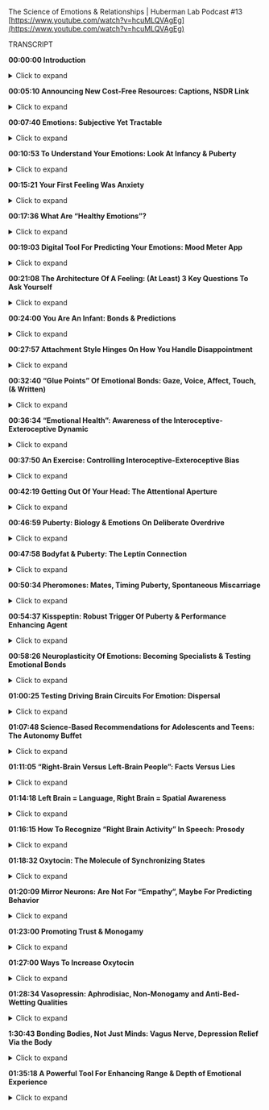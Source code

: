 ﻿The Science of Emotions & Relationships | Huberman Lab Podcast #13
[https://www.youtube.com/watch?v=hcuMLQVAgEg](https://www.youtube.com/watch?v=hcuMLQVAgEg)

TRANSCRIPT

**00:00:00 Introduction**
<details>
<summary>Click to expand</summary>

My name is Andrew Huberman, and I'm a professor of neurobiology and ophthalmology at Stanford School of Medicine. This podcast is separate from my teaching and research roles at Stanford. It is however part of my desire and effort to bring zero-cost to consumer information about science and science-related tools to the general public. In keeping with that theme, I'd like to thank the sponsors of today's podcast.

Our first sponsor is InsideTracker. InsideTracker is a personalized nutrition platform that analyzes data from your blood and DNA to help you better understand your body and inform your health goals. I'm a big believer in getting blood test taken, because it's simply the only way to get in-depth data about your metabolic factors, hormones, all the things that inform your immediate and long-term health. Nowadays, there are also excellent DNA tests that can further inform you about your immediate and long-term health. Now the problem with most blood tests out there is that you get information back, you get a lot of numbers, and they'll tell you whether or not your numbers are in normal range or high or low, but they don't inform you what steps to take as a consequence. In addition, they can often be very confusing, what all the factors are and what they really mean. InsideTracker has a dashboard and a platform that makes interpreting all that information really easy. It also points you in the direction of certain lifestyle factors, exercise, nutrition et cetera, that you might want to change in order to bring the numbers into the ranges that you want. So InsideTracker is something that I've been doing for some time now, and it's really helped me inform the choices. For instance, I've swapped out some of the foods that I was eating regularly. I found out I was actually too high in certain vitamins and minerals, I was too low in others. It's really helped me adjust my diet and my exercise regimes. And it really gives me the confidence that I'm on the path to long-term health. So if you want to try InsideTracker, you can go to insidetracker.com/huberman to get 25% off any of InsideTracker's plans. Use the code Huberman at checkout, that's insidetracker.com/huberman to get 25% off any of InsidTracker's plans and use the code Huberman at checkout.

Our next sponsor is ExpressVPN. ExpressVPN is a virtual private network that keeps your data safe and secure and private. It does that by routing your internet activity through their servers and encrypting it so that no one can see or sell your data. I started using ExpressVPN because my bank account got hacked. I still don't know exactly how it happened, but it was an absolute mess. I lost money, I lost a lot of time. I wouldn't want to have it happen to anybody. When that happened, I talked to my friends in the tech community and they told me that even though you think your internet connection is secure oftentimes it's not. So I tend to use internet connections on planes, in hotels, in cafes, but also at home. And I was told that even at home, your data may not be as secure as you think. And so with ExpressVPN, your data is absolutely secure, so are your online activities. The great thing is you don't even notice that it's operating, it's running in the background. You just turn it on and it goes without you realizing that your data is being protected, it doesn't interfere with any of your online activities. So I use ExpressVPN when I travel, anytime I'm outside the house, when I'm at work and when I'm at home. If you want to try ExpressVPN, you can go to expressvpn.com/huberman. And if you do that, you'll get an extra three months free on one of their one-year packages. That's expressvpn.com/huberman to get three months free on a one-year package.

The final sponsor of today's podcast is Magic Spoon. Magic Spoon is a zero-sugar, grain-free, keto-friendly cereal. As I've mentioned before on the podcast, I'm neither ketogenic, nor am I all-meat, nor am I vegan. The way I eat is that early in the day I fast, and then sometime around noon I eat my first meal, and that meal is always low carbohydrate, and then throughout the day, I maintain a low carbohydrate diet. The fasting and low carbohydrate diet during the daytime optimizes alertness and wakefulness, I want to be awake and be able to work. And then at night is when I eat my carbohydrates, cause it facilitates the transition to sleep. So for me, Magic Spoon is a terrific snack in the afternoon. I'll sometimes even have it with lunch. And the reason I like it is because it tastes really delicious, and it's compatible with the keto-friendly or keto-like meals that I eat throughout the day. They come in a variety of flavors, cocoa, fruity, peanut butter, frosted. I particularly like the frosted because it tastes like donuts, in my opinion, and I love donuts. As a consequence, I love Magic Spoon cereal. I can consume it. It tastes like a pastry and it has zero grams of sugar, and it's compatible with this nutritional regimen I mentioned earlier. If you want to try Magic Spoon, you can go to magicspoon.com/huberman to grab a variety pack. Use the code Huberman at checkout and get $5 off your order. That's magicspoon.com/huberman, and use the code Huberman to get $5 off.
</details>

**00:05:10 Announcing New Cost-Free Resources: Captions, NSDR Link**
<details>
<summary>Click to expand</summary>
This month, we're talking all about the science of emotions and tools related to the science of emotions. We've talked about the science of stress and resiliency, tools to access more calm, tools raise your stress threshold, to become more resilient. We've talked about motivation and the role of the dopamine system. I'd like to make a couple of announcements about some new resources. The first one is that we have now captioned all the Huberman Lab episodes in English and in Spanish. We were able to do that, thanks to your support of our sponsors and on Patreon. So now, all of the podcasts have a captioning feature on YouTube, and those were done by experts. So while there might be the occasional error, for the most part, they're very precise. We've done that so that people that prefer to consume the content in Spanish or that like to read the content from the English subtitles can do so. And we're going to continue to expand the number of languages that are captioned for the Huberman Lab Podcast. So we want to thank you for that resource. It's now available for all episodes. In addition, in previous episodes I've talked about NSDR or non-sleep depressed. NSDRs come in in a variety of different forms, there's self-hypnosis. I've pointed you to some resources for that previously. There's yoga nidra. NSDR is really about achieving calm quickly, and doing that in a self-directed way, for many reasons, in order to access sleep more readily, in order to de-stress very deeply, in order to replace sleep that you've lost. It also seems to aid neuroplasticity. It can enhance the rearrangements of connections in the brain that occur during learning, there's scientific support for that. There's a link in today's episode caption to a new site. This is a YouTube video that was brought free of cost by the folks over at Madefor, a company that's been a sponsor of the podcast previously. So this is an NSDR script that doesn't contain any of the intentions or some of the more typical language of yoga nidra, instead it's focused purely on the breathing protocols, as well as includes a sort of body scan where you direct your attention to different locations around your body. It has all the core elements of non-sleep deep rest, but is distinct from yoga nidra. I just offer this to you as a resource. If you'd like to use it, it's about 30 minutes long, and should be very effective in bringing you into deep states of relaxation for all the reasons I mentioned before.
</details>

**00:07:40 Emotions: Subjective Yet Tractable**
<details>
<summary>Click to expand</summary>
So let's talk about emotions. Emotions are a fascinating and vital aspect of our life experience. It's fair to say that emotions make up most of what we think of as our experience of life, even the things we do, our behaviors and the places we go, and the people we end up encountering in our life, all of that really funnels into our emotional perception of what those things mean, whether or not they made us happy or sad or depressed or lonely, or were all inspiring. Now one thing that is absolutely true is that everyone's perception of emotion is slightly different. Meaning, your idea of happy is very likely different than my idea of what a state of happiness is. And we know this also for color vision, for instance, even though the cells in your eye and my eye that perceive the color red are identical right down to the genes that they express, we can be certain based on experimental evidence, and what are called psychophysical studies, that your idea of the most intense red is going to be very different than my idea of the most intense red if we were given a selection of 10 different reds and asked which one is most intense, which one looks most red, and that seems crazy, you would think that something as simple as color would be universal, and yet it's not. And so we need to agree at the outset that emotions are complicated and yet they are tractable. They can be understood. And today we're going to talk about a lot of tools to understand what emotions are for you to understand what your emotional states mean and what they don't mean. And in doing that, that will allow you to place value on whether or not you should hold an emotional state as true or not true, whether or not it has meaning or it doesn't, as well as whether or not the emotions of others are important to you in a given context. We're going to talk a lot about development. In fact, we're going to center a lot of our discussion today around infancy and puberty. We're also going to talk about tools for enhancing one's emotional range and for navigating difficult emotional situations. I'm not a clinical psychologist, I'm not a therapist, but I do have some background in psychology. And today I'm going to be drawing from the psychology greats, not me, but from the greats of psychology who studied emotion, who studied emotional development, and linking that to the neuroscience of emotion. Because nowadays we understand a lot about the chemicals and the hormones and the neural circuits in the brain and body that underlie emotion. So while there's no one single universally true theory of emotion, at the intersection of many of the existing theories, there are really some ground truth. So today we're going to visit those ground truths. We're going to talk about the tools that emerge from them. And we're going to talk about some absolutely wild and wacky experiments that people are doing out there right now, that I don't necessarily recommend you do, of inhaling different types of hormones and trying to get attached more quickly. You're actually going to do some experiential stuff today if you like. There's some things that you can do in real time while listening to the podcast, in order to tap into some of the mechanisms that I'll be referring to. So today's going to be very interactive in a way that previous podcast episodes have not.
</details>

**00:10:53 To Understand Your Emotions: Look At Infancy & Puberty**
<details>
<summary>Click to expand</summary>
If we want to understand emotions, we have to look at where emotions first develop. In fact, this is a critical central theme if you want to understand brain science and psychology. There's a rule in neuroanatomy. Because if you look at 50 different brains of humans or you compare the brains of dogs and humans, there are a lot of differences. Certain things are the same but certain things are different. And the rule that every good neuroanatomist knows is that if you want to understand what a part of the brain does, you have to address two questions. First, you have to know what connections does that brain area make? What is it connected to? Where does it get inputs from and where does it send inputs? So for instance, if there's an area of the brain that gets direct input from the neurons in the nose, you can be pretty certain that it has some role in analyzing smell in measuring something about odors or analyzing something about odors. Now if it also gets input from the eye, you can also conclude that it gets input from the visual system that it cares about light and photons. This is sort of obvious. And yet you need to know that connectivity, and you need to know what's called the developmental origin of that structure. You need to know where it was early in development, because things move around a lot as the brain develops. The brain, of course is this more or less squishy thing floating around in some liquid that stuffed inside your skull. And as a consequence, things move around a lot. They are not always in the same place in two different species or two individuals of the same species. So you have to know where they started out, because where they started out informs what they do as well. And when we're talking about emotions, we cannot point to one area of the brain. We can't say that's the area of the brain that's responsible for emotions. There is this so-called limbic system that has been linked to emotions in various ways. We're going to talk about that today. But the limbic system is just one component of the inputs to create emotions. It's not the place for emotions. You can't go in and lesion one location in the brain and eliminate emotions entirely, just doesn't work that way. So, first of all, we have to ask, what are the circuits for emotion? What are the brain areas for emotion? And nowadays there's a lot of debate about this. For years, it was thought that there might be circuits, meaning connections in the brain that generate the feeling of being happy or circuits that generate the feeling of being sad, et cetera. That's been challenged. In fact, Lisa Feldman Barrett has been the person who's really challenged this head-on, and has very good evidence for the fact that such circuits probably don't exist. And yet I think there's good evidence for circuits in the brain, such as limbic circuits and other circuits that shift our overall states or our overall level of alertness or calmness, or whether they're not, they bias us toward viewing the outside world or paying more attention to what's going on inside our bodies. If none of this makes sense right now, I promise it will make sense soon. But the important thing to understand is that emotions do arise in the brain and body. They arise because there are specific connections between specific areas in the brain and body. And if we want to understand how emotions work, we have to look how emotions are built. And they are built during infancy, adolescence, and puberty, and then it continues into adulthood. But the groundwork is laid down early in development when we are small children. So let's think about what happens to a baby that comes into the world. A baby comes into the world. You were born into this world without really any understanding of the things around you. Now, there are two ways that you can interact with the world and you're always doing them more or less to some degree at the same time. Those are interoception, paying attention what's going on inside you, what you feel internally, and exteroception, paying attention to what's going on outside you. Hold that in mind, please. Because the fact that you're both interocepting and exterocepting is true for your entire life, and it sets the foundation for understanding emotions. It's absolutely critical. As an infant, you didn't have any knowledge of what you needed. You didn't understand hunger, you didn't understand toys when you first came into the world, you didn't understand cold or heat or any of that.
</details>

**00:15:21 Your First Feeling Was Anxiety**
<details>
<summary>Click to expand</summary>
When you needed something, you experienced that as anxiety. You would feel an increase in alertness if you had to use the bathroom. you would feel an increase in alertness if you were hungry, and you would vocalize, you would cry out, you would act agitated. You might cue, you might do a number of different things, but all you knew was what you were feeling internally. And then your caregiver, whoever that might've been would respond to that. So you would feel some agitation, a caregiver would come and make a decision, Oh, you need food, and give you milk, or change your diaper or wrap you in a blanket if you were cold, but they didn't know if you were cold, they could just assume that you were cold. So this is actually really important to understand that a baby, when you were a baby, and when I was a baby, we didn't have any sense of the outside world except that it responded to our acts of anxiety essentially. Now this isn't Freudian theory, There are components of it that are embedded in Freudian theory, but all developmental psychologists agree that babies lack the ability to make cognitive sense of the outside world, but in this feeling of anxiety and registering one's own internal state, and then crying out to the outside world, either through crying or subtle vocalizations, or even just cuing, making some noise, we start to develop a relationship with the outside world in which our internal states, our shifts and anxiety start to drive requests, and people come and respond to those requests, hopefully. And the reason I say hopefully is that we've all heard presumably about these cases of neglect. There are a lot of cases where if you neglect a baby, you neglect an adolescent or a teenager, development doesn't go well, and we'll touch on some of those. But those are really extreme cases. They're sort of like the parallel to experiments that are often done in the laboratory with animals, where you've probably heard of these enriched environments where they'll give mice a bunch of toys, and they'll give them some different foods every once in a while, and they'll house them together with other mice. And then what you find is that the animals, they will say, "Oh, their brain is thicker and their neurons have more branches to them and all that." But that's really comparing deprivation with normalcy.
</details>

**00:17:36 What Are “Healthy Emotions”?**
<details>
<summary>Click to expand</summary>
What we want to center on today instead is what happens when things go well, and why things might not go well in certain circumstances is interesting. But to me, not as interesting as what healthy emotional development looks like. And if you haven't achieved healthy emotional development, what can be done as an intervention at later times in order to rescue that? So the baby, you as a baby, you're flopping around there in your crib, you're getting care where you need it and when you need it, presumably, and this gets to the basis of what emotions are about, which are emotions are really about forming bonds and being able to predict things in the world. That's really what emotions are about. Whether or not the baby feels angry or happy or sad, we don't know, we can guess, but we don't know. In fact, most of the time we don't even know how we feel, let alone how other people feel, and that's true for adults. So if I asked you how you feel right now, I don't know that you could tell me in any kind of rich language that I would say, "Oh I really understand." If you said you were very, very depressed or very, very happy, I'd have some sense because of how extreme that is, but I don't know that I would really know, and I don't think you know how I feel right now either. I could be furious right now or I could be very happy, you don't have any idea. And of course, we have these things called expressions, our pupils dilate. There are various cues of how people feel. We're going to talk about those cues, but you really don't know.
</details>

**00:19:03 Digital Tool For Predicting Your Emotions: Mood Meter App**
<details>
<summary>Click to expand</summary>
And at this point I actually just want to pause and mention a really interesting tool that is trying to address this question of what are emotions and what do they consist of, that you can use if you like. This is an app, I didn't develop it, I don't have any relationship to them, but the app was developed by people at Yale, by groups at Yale who do research, and it's called Mood Meter. And it's actually quite interesting. I think it's either free or it's 0.99. Again, no business relationship to them. But what they're trying to do is put more nuance, more subtlety on our words, and our language for emotions, and be able to allow you to predict how you're going to feel in the future. And it's actually quite interesting. I'm on the app right now, and I know you can't see this, but it's called Mood Meter. And you can find on Apple or Android. And you go into and it asks you, it says to me, "Hi, Andrew, how are you right now? And I click the little tab that says I feel. And I can either pick high energy and unpleasant, high energy and pleasant, low energy unpleasant or low energy pleasant. And I would say right now I feel high energy pleasant. So I just revealed to you how I feel. So I click on that, and then it gives you a gallery of colors, and you just move your finger to the location where you think it matches most. And as you do that, little words pop up. I know some people are listening to this on audio only. So it say motivated, cheerful, inspired. I would say, I'm feeling right now, cheerful. So you click that and then you just go to the next window, and it just says, what are you doing? And this feels like play to me, but I'm going to call it work. And then that's it. And then what it does is it basically starts to collect data on you. You're giving it information. And it starts to link that to other features that you allowed access to if you like, and it starts helping you be able to predict how you're going to feel different times a day. It's actually quite accurate in certain ways, quite interesting. And it points to a couple of really interesting features, which is that we don't really have enough language to describe all the emotional states, and yet there's some core truths to what makes up an emotion.
</details>

**00:21:08 The Architecture Of  A Feeling: (At Least) 3 Key Questions To Ask Yourself**
<details>
<summary>Click to expand</summary>
And I want to review that twice during today's podcast, because this can really help people, kids and adults understand better what they're feeling and why, and when best to engage in certain activities, and thankfully, when best to avoid certain activities too. So the way this works is the following. You need to ask yourself at any point, you could do this right now if you like, what's your level of autonomic arousal? Autonomic arousal is just the continuum, the range of alert to calm. So if you're in a panic right now, you are like 10 out of 10 on the arousal scale. If you're asleep, you're probably not comprehending what I'm saying, although maybe a little bit. But let's say you're very drowsy, you might be at a one or a two. So you always have to ask, where are you on the arousal scale? And then there's this other axis, this other question, which is what we call valence. Now valence is a value. Do you feel good or bad? I would say I feel pretty good right now. On a scale of one to 10, I'm like, I dunno, I feel like a seven. Got good night's sleep last night, had a good walk with Costello this morning, I'm fed, I'm hydrated. I feel good, So I'm like a seven. So I'm alert and I feel pretty good. And then there's a third thing, which is how much we are interocepting and how much we are exterocepting. So how much our attention is focused internally on what we're feeling and how much it's focused externally. And this is always going to be in a dynamic balance. So for instance, if you're really, really stressed, oftentimes that puts you in a position to be really in touch with what's going on in your body. If you start having a lot of somatic, a lot of bodily sensations, like your heart is beating so fast that you can't ignore it, then you're really strongly interoceptive. But also sometimes you're really stressed because someone's stressing you out or somebody sends you a text message or makes a comment about a YouTube thing you posted or something, and you're really triggered by it. That never happens to me. But if it does happen to you, then you're exterocepting. So these three things, how alert or sleepy you are, that's one, how good or bad you feel, that's two, and then whether or not most of your attention is directed outward, or whether or not it's directed inward. And much of what we call emotions are made up by those three things. And so let's return now to development, but tuck that away and just kind of think about it, alert versus asleep, good versus bad, and focused internally or focused externally. Because when I looked at all the theories of emotion that were out there, there were a lot of different components to them, but they all seem to center back to these same three features in some way or to some degree or another. And it can be very powerful to understand and look at your emotions through that lens.
</details>

**00:24:00 You Are An Infant: Bonds & Predictions**
<details>
<summary>Click to expand</summary>
So let's return to the infant. There's the baby in the crib. It's mostly interocepting. As caregivers bring it what it needs, you hope, milk, diaper changes, et cetera, a warm blanket if it's cold, pull off the blanket when the baby's fussing and it's too warm, cause babies get too warm also, it starts to exterocept. Excuse me, I misspoke, I want to be very clear, it starts to exterocept. The baby starts to look into the outside world and start making predictions. It starts wondering how much it needs to cry or predicting, "Well, if I cry like a little bit, then mom comes over and I get my milk. Or if I cry a lot, mom doesn't come over and give me milk, so I need to really scream at the top of my head." So babies are starting to evaluate and do all this, but they're not doing it consciously. They're doing this strategically in order to relieve anxiety. And I won't propose that that's what we do into adulthood. But a lot of what we do in adulthood is when we feel something, we start exterocepting. Some people are much better at just sitting as a container and just interocepting and paying attention to what they're feeling internally. But most people do a little bit of a balance of both. We don't feel good, so we look for an item or food that might make us feel better. We're feeling anxious heading into the dentist or something like that, so we text somebody. We do this almost reflexively, it's not always conscious. So infants do this, and we continue to do this. We start to now balance our interoceptive and exteroceptive focus, looking inward and looking outward. And as we do that, we're starting to figure out what gets our needs met. Remember, emotions are really there to form bonds and to make predictions. And so our needs are going to be met to some degree or not. Sometimes sadly there is neglect. Sometimes people don't show up for us the way that we would like. And in general, our responses to that have to do with whether or not we predict whether or not they would or not. When we expect something and it doesn't happen, It's a big let down. That was the discussion about dopamine last episode. So the many theories of emotion, the triune brain theory, that you have a primitive and involved brain, something that's a little bit on shaky ground these days. The idea that Darwin proposed, that there are these universal expressions of emotions. The work of Helen Fisher on love, that you have circuits in the brain for lost circuits in the brain, for love and circuits in the brain for long-term bonds, as well as the work of Lisa Feldman Barrett, saying that emotions are contextual, that they have a social component. And I'll be talking more about this, but the work of Allan Schore, a clinical psychologist and researcher at UCLA, about right brain, left brain, and its role in emotional development. All of them have strong elements of this idea of paying attention to what's going on inward and outward. As a young creature, an infant and young toddler, you were mainly focused inward, and you started to understand what was going on outward as a way of predicting what would bring you relief, what would remove your anxiety. And that's where the fundamental rules of your experience, your emotional experience were laid down. And I realized that's a lot of information and it's somewhat of an academic talk, but there were two tools in there that I just want to highlight, one is the Mood Meter app. If you're interested in, it can give you some insight into the different kinds of nuance within emotions and allow you to actually predict emotional states, if you want to try that and you might find that interesting. The other one is this idea that there are three axes two emotion, three continuum that interact, the level of alertness and calmness, how good or bad you feel, and whether or not you're mainly focused inward or outward, because those are going to form a useful tool kit for the information going forward.
</details>

**00:27:57 Attachment Style Hinges On How You Handle Disappointment**
<details>
<summary>Click to expand</summary>
So now let's talk about what kind of baby you were, because that actually informs your emotionality now. These are classic. They're actually famous experiments done by Bowlby and Ainsworth. Anyone that study psychology or has taken a psychology class might have learned about this. This is this classic experiment of what was called the strange situation task in which, and I'm describing it very coarsely here, I realize. But a mother and child come into the laboratory. Yes, this is now also been done with fathers. The baby and the mother or father play together for a bit, and then the mother leaves. The mother leaves for some period of time and then comes back. And the research is devoted to understanding the response of the child when the caretaker, the mother or the father returns, most all children, not every child, but most children will cry when their primary caretaker leaves. They don't like that. And there are good reasons for that. They formed a bond and an attachment. And we will talk about some of the deeper chemical reasons for those bonds. However, the experiment is focused on the return of the caregiver. Because Bowlby and Ainsworth, and many of their scientific offspring and colleagues identified at least four patterns that babies display when their caretaker returns, and they group these into group a, b, c, d, so much so that the kids were referred to as a babies, b babies, c babies or d babies. You may know which one you were. But the categories are really interesting. The first babies are the a babies. So these were kids that would get upset when their caretaker would leave. But when their caretaker would return, the infant would respond with happiness, with what looked like delight. They would go to the caretaker. They seemed happy. If they had been fussy before or sad, they felt relieved. These are referred to as secure attached kids. So they have a healthy response to separation, and they have a healthy response to re-engaging with the caretaker. The b babies as they're called were less likely to seek comfort from their caregiver when the caregiver would return. So they would sometimes continue to play with their toys or if they had an adult in the room while the parent was gone, they would stay with them. It was sometimes complicated and nuanced, but these were referred to as avoidant babies. Don't run away with any conclusions about the language here just yet. It's not clear that avoidant babies become avoidant adults, but bear with me. The c babies would respond to the return of the caregiver with acts of annoyance. They seemed kind of angry. So it wasn't that they ignored them, they seem kind of angry. And those were referred to as ambivalent babies, not to be confused with a babies. These are the c babies, were the ambivalent babies. So the infant's reaction to the returning caregiver were inconsistent. It seemed like they wanted to bond with them again but that they seem kind of annoyed. I think we've all felt this way before with people that we care very much about, especially people we care very much about. And then the third category, the d babies, were the disorganized babies, that's what they call them. They weren't disorganized and that they were messy, the child avoided interactions with everyone and acted fearful when the caregiver returned, and their behavior didn't really change whether or not the caregiver was there or not. And that fourth category was actually added rather late in the course of this research. I should mention these experiments have been repeated with a huge variety of different contexts. There was work done by Mary Main at UC Berkeley and many others, looking at all sorts of variations on this theme. But over time, it made it clear that certain babies are able to feel secure upon re-engaging with their caregiver and others don't, or they're confused about it. So we probably don't know whether or not you were an a, b or c, d baby, unless you were in these experiments and somehow you had that knowledge. But this work, this classic work opened up a huge set of important questions that relate to what is the reestablishment of the bond really about.
</details>

**00:32:40 “Glue Points” Of Emotional Bonds: Gaze, Voice, Affect, Touch, (& Written)**
<details>
<summary>Click to expand</summary>
I mean, what's actually being figured out here is not whether or not there are four categories of babies, that's interesting, but it presumably is more interesting to focus on what is it that defines a really good bond, a secure attachment, or an insecure attachment or an avoidant attachment. And the four things are gaze. literally eye contact, and doesn't have to be direct beaming eye contact with no blinks like people have accused me of before. It can just be gaze, people look at each other, you see couples, they look at each other, they don't always stare each other long periods of time, sometimes they do. Vocalizations, so what we say and how we say it. Affect or emotion, so the way that we express it, crying, smiling et cetera, and touch, those four things. And you probably could add a fifth dimension once language and written language develops, which is written word, exchange of letters, exchange of texts, exchange of things of that sort, emails, are another way in which people can bond. But gaze, vocalization, affect and touch are really the core of this thing that we call social bonds and emotionality. Now that's important. We know for instance that there are brain areas like the fusiform face area which is deep in the brain that is responsible for the processing of faces. Children's recognition of their parents' faces and voices is extremely accurate and strong. Likewise, parents recognition of their child's vocalizations not just voices, but cries are remarkable. If you've ever had the experience of being at a party with somebody who has small children and you're talking to them, and all of a sudden they hear something but you don't, it's as if they've got wolf hearing, and all of a sudden, they go running into the other room. And indeed the kid is like, I don't know, some kid is beating up their kid or their kid's beating up some other kid, or the kid injure themselves or feels emotionally injured. This perception of voices. There's very good evidence to support the fact that we are tuned to the frequencies of voices and vocalizations of people that we care about. It's not just true in rodents and in birds and other mammals, it's definitely true in humans as well. And babies are very tuned in to the sound of their mother's voice, even, yes, while they're in the womb. There's this whole world of what's called mother-ease, which is the particular style of speech that mothers and other caretakers now we know use with children. So those are the core elements. How you look at somebody and how they look at you, what you say, what they say, what they seem to be feeling, and how that makes you feel, smiles, frowns. If you know someone really well, you can read inflections, like even little subtle things like, mm, they don't really believe me, or, oh they're really excited by this, or, oh, now I know what they're thinking. That kind of processing, some people are better at it than others, but everyone's better at doing that with people that we recognize and know. In fact, couples come to know each other exceedingly well, so much so that it can both benefit and injure their relationship to constantly be making these perceptions. But there's a range. Some people are more tuned into this than others. And that probably has roots in the sorts of attachments that you form early on. So Bowlby and colleagues develop these a, b, c, d thing. And it has a lot to do with face processing and gaze and vocalizations and touch, all of those happen on return with the mother, but they weren't parsing those, they weren't looking at them individually. So this raises a really interesting question, which is, what is it when we feel something? Is it because of something that happened spontaneously in us, it's a memory, or it's something that we realize, we saw on the internet or we got news about somebody? Nowadays people get so much information about the people they know, both the people they like and dislike by way of viewing online activities. So they're exterocepting, and then it's impacting your internal state.
</details>

**00:36:34 “Emotional Health”: Awareness of the Interoceptive-Exteroceptive Dynamic**
<details>
<summary>Click to expand</summary>
And it's clear from most all of the theories of emotional health, that an ability to recognize when your own internal state is being driven primarily by external events, as important for being able to emotionally regulate. People who are constantly being yanked around by the external happenings in the world, you would say are emotionally labile, they are not in control of their emotions, even if they're calm all the time, if that calmness only arrives because they're in a placid environment and then you put a cracker in that environment and they freak out, well, then they're not really calm. Their calm in so far as there isn't something disturbing in the environment. So how much the outside environment disrupts your internal environment has everything to do with this balance of interoception and an exteroception. And it very likely has roots in whether or not you were secure attached or insecure attached, disorganized or ambivalent as a baby. And of course, you can't travel back in time and know, but there are some hints as to what kind of emotionality each of us has by examining two periods of development, one is adolescence and puberty and the other is adulthood.
</details>

**00:37:50 An Exercise: Controlling Interoceptive-Exteroceptive Bias**
<details>
<summary>Click to expand</summary>
So while we can't travel back in time, there is an exercise that you can do to address at least in this moment, whether or not you have a bias for exteroception or a bias for interoception, whether or not you are better at least in this moment, at paying attention to what's going on internally or externally. And of course, this will vary with circumstance. I think we all know people that, maybe it's you, you go to a party and you get there, and everyone seems to be talking and having a really good time, and you're wondering whether or not you have any food in your teeth or whether or not there's something on your face or whether or not your hair is right or whether or not you said something the wrong way, whether or not you're turning red. People also experience this a lot with public speaking. It's not just about learning to clamp your level of stress, it's also about how much you're exterocepting, how much you're out of your head, they call it. But how much you're focused on the events around you versus the events inside you. Actually, it's interesting when you talk to people who are very effective athletes or they have very high stress high consequence jobs, they talk about this notion of getting out of your head. You only have so much attentional resource, and it can be split between two things, you'll see that in a moment. They can be anchored to one thing. It can be fully focused on what's going on internally or it can be fully focused on what's going on externally. And if you want to be effective in the world, effective being in quotes, it is useful when in very dynamic environments, especially social environments, to have a lot of your attention focused outward as opposed to trying to pay attention to whether or not you're saying things correctly or the tambour of your own voice, that is more or less destructive for the ability to engage socially. So here's the exercise. You can do this. Please don't do this if you're driving. But let's just try and illustrate or allow you to experience this interoceptive, exteroceptive balance, and the extent to which you can move interoception and exteroception deliberately. If you close your eyes right now and concentrate on the contact of any portion of your body with say the chair or your car seat, although please, again, don't do this while you're driving, anywhere that you are, even if you're just standing up or you're in the kitchen, you're laying on the couch, and trying to bring as much of your attention to that point of contact as possible. And then from there, you're going to move your attention even more deeply into say the sensation of what's going on in your gut. Are you full? Are you empty? Are you hungry? Are you not? Is your heart beating, at what rate? What's the cadence of your breathing? Basically bringing your focus and attention to everything at the surface of your skin and inward. So I'm going to do a rare thing on the Huberman Lab Podcast. I'm going to introduce about five to eight seconds of silence in order to allow you to do that a little bit. Now this is an exercise that you can continue afterward if you want to extend how long you do this. But now try and do something that, for most people actually is a little bit harder, which is to purely exterocept, put your eyes or your ears, or both on anything in your immediate space, one thing. And I would restrict that thing to something small enough that at least in your field of view it would occupy 20% of your field of view. So it doesn't have to be a pinpoint unless the pin is right in front of you and you're holding it real close. I would say, look across the room, pick a panel on the wall or a leg of a table or something, and try and bring as much of your attention to that as possible. And again, I'll take about five seconds of silence to allow you to exterocept. So what you probably found is that you were able to do that, but that some degree of interoception is maintained. It's hard to place 100% of your attention on something externally, unless it's really exciting, really novel. If you've ever watched a really great movie, presumably you're exterocepting more than you're interoceptive until something exciting happens and then you feel something. You're actually tethering your emotional experience to something external.
</details>

**00:42:19 Getting Out Of Your Head: The Attentional Aperture**
<details>
<summary>Click to expand</summary>
And now you can also do this dynamically. You can decide to focus internally and externally. You can decide to split it 50%, 50% or 70/30. You can develop a heightened ability to do this. And the power of doing that is actually that when you are in environments where you feel like you're focused too much internally and you'd like to be focused more externally, you can actually do that deliberately. But as you notice, it takes work, it involves taking your attentional spotlight, and what we call the aperture of your attention, and narrowing that aperture to either the self or something externally or splitting the two. And yet there are practices that have been developed that center on moving interoception and exteroception from one being more heavily weighted than the other, more focused outward or more focused inward. And it's dynamic. And the circuits in the brain that underlie intero and exteroception aren't exactly known, but they are anchored in the areas of the brain that are involved in attention, like the frontal eye fields and areas that when you third-person yourself, when you can see yourself doing something, like if you put your hand out in your environment and you focus on your hand, you know that that's your hand as opposed to some random object. There are areas of the brain that are involved in that, in recognizing location of self relative to the rest of your body. These exercises are really what are at the core of these development of emotional bonds. Because as we mentioned before, these four things, the gaze, vocalization, touch and affect, those are happening very dynamically. So if somebody winks at you, you're paying attention to their wink, but then you also notice how you feel. Then they might say something, then you might say something, this is very dynamic. So if it seems overwhelming to try and interocept an exterocept and then shift the balance, you do that all the time. Your brain and nervous system are fantastic at doing this. Now, some people have a very hard time breaking out of a very strongly interoceptive mode. Some people have a harder time breaking out of their exteroceptive mode. It's very interesting note the extent to which we have biases in how interoceptive or exteroceptive we are. Remember those three axes that we talked about earlier, you have valence, good or bad, you have alertness, alert or calm, and you have interoceptive or exteroceptive bias. And it's going to differ across the day, it's going to differ across the lifetime. It's certainly going to differ according to whatever it is that you're engaged in. But early in development, you start off with this interoceptive bias. You are starting to develop expectations, predictions about how the outside world is going to work. And you are trying to figure out the reliability of outside events in people. And where things are reliable, when people are reliable, we are able to give up more of our interoception. There's literally trust that our interoceptive needs our internal needs will be met through bonds and actions of others. This starts to veer toward the discussion about neglect and trauma. We are going to devote entire episodes, probably an entire month to trauma and PTSD. But those have roots in what we're talking about now. And it's important to internalize and understand what we're talking about now in order to get the most out of those future conversations. So if all of this seems like a lot of information and very complicated, I just invite you to pay attention from time to time how much you happen to be interocepting or exterocepting, because emotions and the intensity of those emotions will grow or shrink depending on how much we're interocepting. If we are feeling extremely sad, and there is an outside event that made us sad, chances are there's going to be a balance, but that the extreme grief, the extreme sadness is going to lead us to mostly interoceptive. Whereas when we're feeling extremely happy, the same is true. Something great happens in the world, and we're just going to feel it. Most of our perception, most of our awareness is going to be on our internal state. So we are always tethered to the outside world to some degree or another. That was true when you were an infant, and it was true when you were an adolescent, and it's true as an adult. So now I want to just pause, just shelve the discussion about interoception, exteroception for a moment.
</details>

**00:46:59 Puberty: Biology & Emotions On Deliberate Overdrive**
<details>
<summary>Click to expand</summary>
And I want to talk about what is arguably the second most, if not, equally important aspect of your development as it relates to emotionality and as it relates to this, what I call trust, but this ability to predict whether or not things in the outside world are reliable or not reliable in terms of their ability to help you meet your interoceptive needs. And that period is puberty. So up until now, we've been talking mainly about psychology, not a lot of biology, not a lot of mechanism. And now we're going to transition into talking about mechanism, hormones, receptors, et cetera. Puberty is a absolute biological event. It has a beginning, and it has a specific definition, which is the transition into reproductive maturity. So there are a lot of hormonal changes. Yes, there are also a lot of brain changes. And most people don't realize it, but the brain changes occur first. The brain turns on the hormone systems that allow puberty to occur.
</details>

**00:47:58 Bodyfat & Puberty: The Leptin Connection**
<details>
<summary>Click to expand</summary>
Puberty is occurring earlier nowadays than it did in the past. The current numbers that I was able to find is that in females and girls, the transition is starting around age 10, whereas in boys, it's about age 12, that's going to differ by way of a number of different factors. Those are averages. So it depends on where you are in the world, depends on all sorts of things. One of the primary triggers for puberty is actually body fat. This is interesting. The peptide hormone, leptin, some people call it a peptide, some people call it a hormone, but it meets both definitions depending on how you look at it, is made by fat. So leptin had a lot of popularity in the '90s, because it was discovered as being produced by fat, and it was seen in animal studies that it could promote leanness. It actually communicates to the brain that there's enough body fat in order to allow the metabolic factors and processes to occur to liberate more fat. This is why people have trouble losing that last five pounds. It's because leptin levels are very low. This was actually the basis for the whole cheat day, refeed thing, that the idea was if you eat a lot for one day a week while dieting hard, that you can signal to the brain that there's enough leptin. I don't know if that's the reason or whether or not the cheat days just provided some psychological relief, probably both. But in any case, leptin is made by body fat. And when there's enough leptin, it signals the brain to trigger puberty. There was a paper published in the mid '90s in the Journal Science, excellent journal, showing that leptin could be injected into younger females that would not have yet gone into puberty. And you could accelerate the onset of puberty with leptin. So more body fat, the earlier puberty, that's true. Leptin is also involved in various growth effects in the body generally. And it's interesting, very obese children don't necessarily undergo puberty earlier. Sometimes they do, but they do tend to be larger boned. Their bones actually grow more quickly, and they tend to have higher bone density because leptin is also involved in bone density. The whole issue of onset of puberty also has some really interesting social effects. And I want to really highlight that most of these effects, also called pheromone effects. Remember a hormone is a substance secreted from one area of the body, travels, and impacts tissues and cells elsewhere in the body.
</details>

**00:50:34 Pheromones: Mates, Timing Puberty, Spontaneous Miscarriage**
<details>
<summary>Click to expand</summary>
A pheromone is a chemical that's released by one member of a species that goes and acts on and impacts other members of that species or even other species. So for instance, rodents are very good at detecting the urine and the scent markings of large carnivores that want to eat them. So that's a pheromone interaction. Whether or not they're pheromonal effects in humans is very debated. I did a post on this on Instagram a little while ago about some pheromone effects that were reported in humans. And I had a couple of people come at me saying, "Look, it's never really been shown in humans that there's a pheromonal vomer," what's called the vomeronasal organ. There's something called Jacobson's organ. It's rudimentary. Some people have it, some people don't, very controversial. So I want to point out that human pheromone effects are controversial. Although I think there's, in my opinion, there's ample evidence for them, synchronization of menstrual cycles. Many people report, then people say there's some studies that show that it's not true. Then there've been some data showing very impressive pheromonal effects of female partners being able to detect the odor of their significant others on t-shirts that were washed several times. So they can't consciously perceive it, but they say this one smells like them, this one smells like my partner. And indeed, the match was way above chance. So there does seem to be weak pheromonal effects at least in my opinion when I look at the data, but much more needs to be done. So one of the more interesting pheromone effects that impacts puberty, at least in animal models is the so-called Vandenbergh effect, which is, if you take a pre-pubertal female, so a female that has not undergone sexual maturation, and you introduce a novel male that is not the father or a brother, not a sibling, she will undergo puberty almost immediately. So this is really striking. For years, this was thought not to occur in primate species, but there was a paper published last year in Current Biology, Cell Press journal, excellent journal, showing that mandrills, a particular type of primate, they exhibit this Vandenbergh effect. There are also all sorts of other pheromone effects. There's the most infamous one is called the Bruce effect, where the introduction of a novel male to a pregnant female animal causes spontaneous miscarriage. And that effect seems to be protected against by the presence of the father. This interpretation of this, and I want to really highlight that these are animal studies, but the way this works is that if a pregnant female is in the company of the male that impregnated her, then her young are protected by his scent presence or his pheromone presence. But if he's gone and a novel male shows up, there's a tendency for her to spontaneously miscarry, and essentially for the fetus to be lost. Now, whether or not this occurs in humans is still very controversial, but nonetheless, these pheromone effects exist. And that one is called the Bruce effect, named after Hilda Bruce, who is the scientist that discovered it. The one that's relevant to the puberty discussion is the Vandenbergh effect, which I mentioned a few minutes ago, which is a novel male showing up, has to be a sexually competent male, so he has to have already passed through puberty, and his presence triggers activation of puberty in a female that otherwise would have remained pre-pubertal for longer. Again, whether or not this happens in humans is unclear. Well, what can we be sure about when we think about puberty? Puberty is triggered by a number of different factors. There are changes in GABA expression in the brain, an inhibitory transmitter.
</details>

**00:54:37 Kisspeptin: Robust Trigger Of Puberty & Performance Enhancing Agent**
<details>
<summary>Click to expand</summary>
One of the more interesting molecules that triggers puberty in all individuals is something called kisspeptin, K-I-S-S-P-E-P-T-I-N, kisspeptin. Kisspeptin is made by the brain. And it stimulates large amounts of all different hormone called GnRH, gonadotrophin-releasing hormone to be released. Gonadotropin-releasing hormone then causes the release of another hormone called luteinizing hormone or LH, which travels in the bloodstream and stimulates the ovaries of females to produce estrogen and the testes of males to produce testosterone. Kisspeptin has other effects as well. But those are some of the main ones as they relate to puberty. This is interesting, because at this point, the testes in males start churning out tons of testosterone in order to trigger the development of secondary sexual characteristics, body hair and all the others, deepening of voice, et cetera. And in females, estrogen is doing various other things, breast development, et cetera. Normally, in an adult, somebody who has passed puberty, a big increase in gonadotropin releasing hormone and luteinizing hormone would eventually be shut down, because the way that the brain works, the hypothalamus and the pituitary are actually measuring how much hormone is in the blood. And if testosterone or estrogen or any other hormone goes too high, they shut down the release of things like luteinizing hormone. It's called a negative feedback loop. Basically is like a thermostat in the house. It's more complicated than that, but once levels get too high in the blood stream, it shuts down. But kisspeptin is able to drive very high levels of these hormones in an ongoing way so that puberty can commence and can continue. And incidentally, kisspeptin has now become yet another of the panoply of hormones and peptides and cocktails that athletes take in order to try and stimulate natural hormone production, essentially to create their own performance-enhancing drugs endogenously. No judgment there, but that's a fact, there's a lot of kisspeptin used. I truly not suggesting anyone do this, but people are buying and injecting kisspeptin for the specific reason that even past puberty can stimulate the large increases in things like estrogen, large increases in testosterone and things of that sort. Has a number of psychological effects too, seems to have big effects on libido, et cetera. All these things of course are subject to feedback loops, so they don't work indefinitely. And I'm going to highlight, again, I'm not suggesting anyone do it, but I do like to pay attention to what's out there. And kisspeptin, because it wasn't discovered that long ago is one of the things that you don't often hear about when people talk about performance-enhancing drugs or therapeutic endocrinology. These things also have therapeutic uses in the endocrine setting. So for instance, kids that don't undergo puberty or kids that are hypogonadal or adults that are hypogonadal, they're not making enough hormone will take things like kisspeptin among other things. So that's how puberty happens at the biological level, gets triggered by leptin and kisspeptin. And then this young child is now a different creature to to some extent, not just because they're reproductively competent, of course, but because there's a shift in a number of the things that underlie these social bonds, there's a market shift in a number of the things that allow children and adults to engage in predictive behavior about each other.
</details>

**00:58:26  Neuroplasticity Of Emotions: Becoming Specialists & Testing Emotional Bonds**
<details>
<summary>Click to expand</summary>
And the whole nature of adolescence and puberty is to take a child that was a generalist and to make them a specialist. And this is very important as it relates to the conversation about emotionality. But it's important in terms of aspects of brain function and in terms of learning and in terms of who each and every one of us will and has become. In adolescents and in childhood, sure, there are some genetic biases, hair color, eye color, height, and things like that. A lot of that's programmed into the genome. There are other genetic biases too of course, that we inherit. But it's in adolescents in puberty that we go from essentially being somewhat good at a bunch of things or somewhat poor at a bunch of things, to be coming very good at a few things and very poor at a lot of other things. And that's because of the relationship to puberty and neuroplasticity, this ability to change the brain in response to experience is starting to taper off such that by our early 20s, it's harder to achieve. Now, the transition from generalist to specialist is one aspect of adolescence and puberty, but the other is the formation of social and emotional bonds. And most of what consumes the minds and waking hours of adolescents and children who have gone through puberty and going through puberty is questions about how they relate to social structures, who they can rely on, and how they can make reliable predictions in the world, now that they have more urgency that they are physically changed. In fact, you could argue that puberty is the fastest rate of maturation that you'll go through at any point in your life. It's the largest change that you'll go through at any point in your life in terms of who you are, because your biology has fundamentally changed at the level of your brain and your bodily organs, all your organs from the skin inward.
</details>

**01:00:25 Testing Driving Brain Circuits For Emotion: Dispersal**
<details>
<summary>Click to expand</summary>
So I want to visit a little bit of the research about some of the core needs that occurred during puberty and adolescence, not just for parents or for the people that might be in puberty and adolescence, but also so that people can reflect on which of the sort of boxes were checked off for them as they approached emotional maturity. So there's a terrific review article that was published in the journal Nature, which is, if not the premier, then certainly among the top three premier journals in the field of science about the biology of adolescence and puberty, as well as some of the core needs and demands that have to be met for successful emotional maturation during that time. We will provide a link to that, but I just want to highlight a few of the things that they place in the final table. I don't want to go through all the results right now, because you could do that on your own if you like. They mainly highlight a lot of the changes in neurons and neural circuits. For instance, I'll just highlight one, there's a connection between the dopamine centers in the brain and an area of the brain that's involved in emotion and dispersal. Dispersal is very interesting. What you observe in animals and humans is that around the end of adolescence and during the transition to puberty, both because of changes in the brain and changes in hormones there's an intense desire on the part of the child to get further and further away from primary caregivers, not permanently, they always return, similar to a child that walks off and then looks back and sees if everything's safe and then continues on. During adolescence and puberty, both in animals and in kids, it almost seems like there's a bias for action, and the action is always in a direction away from the primary caregiver. Now, as soon as I say that, I can just imagine in my mind that somebody out there saying, "Well, no, my kid as soon as they hit puberty, they just want to stay home with us all the time." That's not typical. It happens, but it's not typical. Mostly there's a desire to start spending more time with friends, more time with peers and less time with adults. And I find it extremely interesting to note that that's not just true in humans, that's true in other primate species. That's true in rodents. That's true in almost every other mammalian species. So there's something about these hormones that don't just allow sexual reproduction. They don't just change the brain and bodily organs and the shape of us, they also bias us towards dispersal, getting further and further away from primary caregivers in particular. So parents of teenagers or future teenagers, it is not just normal, it is baked in to the biology of humans to disperse around adolescents and in the teen years. So again, I just want to highlight a few of these, what were listed as intervention strategies to promote healthy adolescence and puberty. It's very interesting because the entire article, I should mention who wrote this article, apologies. One of them is a friend of mine. So the first author is Ronald Dahl, not the children's book author, I'm assuming, no, from the School of Public Health at University of California, Berkeley and Nicholas Allen, Linda Wilbert and Anna Balanoff Suliman, forgive me for the pronunciation of the last one. I know Dr. Wilbert quite well. She's done the work on dispersal, is quite well known for that work, and it's a very extensive review, but I think you'll find it accessible. A lot of changes and thickness of the brain at different stages, et cetera. But I think most people will be interested in what that translates to in the real world. And what's interesting is during puberty, there's increased connection, connectivity as we call it between the prefrontal cortex, which is involved in motivation and decision-making, being able to suppress action for making long-term goals possible, as well as dopamine centers and the amygdala. So there's this really broad integration and testing. I think this is the key element here, testing of circuits for emotions and reward as they relate to decisions. And I think that's useful because when you look at the behavior of adolescents and teens, they are testing social interactions, they are testing physical interactions with the world. Oftentimes they're engaging in unsafe behavior. I would never try and justify that with the underlying neurology, but the neuroscience points to increased connectivity between areas of the brain that are related to emotionality and to threat detection like the amygdala, but also reward. So it's a time of testing behaviorally how different behaviors lead to success or not. It's how different behaviors lead to fear states or not. Now, of course you could say that of any stage of development, but it seems like puberty is a very, very heightened stage in which testing of contingencies, good or bad is taking place. And of course it's operating in a body that's now more capable than the infant. So an infant can damage themselves through error, but it's harder for them to damage themselves through deliberate planning. That's why it's important of course, to lock up all the medications in the house, make sure infants can't get to them, but it's not likely that the infant is going to devise an extremely diabolical plan to get into the cabinet to get a certain substance. Whereas a teenager might. So you can start to map the neurology onto some of this emotional exploration. I do realize that this episode is about emotions. Puberty is a time in which the internal state of the person or the animal is being sampled and tested against different exteroceptive events, only now they are able to guide those events with more urgency. It's no longer just about whether or not the caregiver is bringing you milk or bringing you food. Now, of course, the parents will all say, "Yeah, but I'm paying for everything that they're doing. I'm paying for the car and I'm paying for the food." Ah, true. But the biology doesn't care about the source, the child or the adolescent is now able, the teen really, is able to now sample many, many more exteroceptive events through behavior. So some of these recommendations are interesting. The theory is that one of the motivations is to learn to mitigate the risk of famine and malnutrition. As teenagers get older, they start questioning whether or not their parents are everything they thought they were, whether or not they're the greatest thing that ever was or the worst thing that ever was, perhaps. Including whether or not they will be able to provide them resources. So they test whether or not they can actually feed themselves, whether or not they can support themselves. Although rarely not, certainly it happens, but rarely are they really taking care of themselves. Although some teens are forced to take care of themselves of course, because parents and other caretakers aren't available. The recommendations that map to the biology include, there's been a big push for later start times in schools to match their shifts in circadian rhythms and the need for extended sleep. Something we talked about during the sleep episodes. To insist on sleep interventions for youth who are at increased risk for mental health problems. Almost every mental health issue is supported by getting regular quality sleep of sufficient duration. Sufficient duration is going to vary from person to person. Leveraging different kinds of social relationships that reinforce positive behavior. This is starting to sound like kind of a boiler plate stuff.
</details>

**01:07:48  Science-Based Recommendations for Adolescents and Teens: The Autonomy Buffet**
<details>
<summary>Click to expand</summary>
And yet, really the goal is during puberty to encourage as many safe forms of interaction that allow children, teens, really and adolescents, I keep calling them children, but what I mean are children going through puberty, that allow them to test this thing of autonomy so that they can start to make good assessments about their exteroceptive events that they are selecting and how those make them feel internally. So they're essentially doing a buffet. The buffet has now broadened to not just include the events and experiences that their parents and other caretakers bring them, but they can now expand the buffet into things that they can provide themselves. And so adolescence and puberty is really seen as the period of development in which one self-samples for these two elements that we talked about at the beginning, which are, how do I form bonds and how do I make predictions about what will make me feel good at a level of interoception. Some of that might sound a little transactional, that all we're trying to do is figure out how we can bond with people so we can get what we need so we can feel how we need. I think that's true to some extent, of course, there's a richer, more abstract aspect to relationships too, which are, in relationships you can access things you couldn't do before, you can cooperate. There's things like teamwork. You can do all sorts of things. But in terms of the biology, it's clear that there's this stage of development where more autonomy, more physical capability is triggered by these hormone changes in the brain, and these peptide changes in the brain and body. And that nonetheless brings us back to the exact same model that we started with in infancy, of alert or calm, feel good or feel bad, primarily exterocepting, primarily interocepting. So I keep going back to this, I'm sort of like a repeating record on that, because the same core algorithm, the same core function is at play throughout the lifespan. And that's a useful framework in my opinion, because it allows you to sort through all the data and information that's out there about, well, this area, the astria terminalis is active or the basal lateral amygdala is active or gray matter thickening or this hormone or that hormone, and return to a kind of kernel of certainly not exhaustive truth, it doesn't cover all aspects of emotionality, but at least establishes some groundwork from which you can start to evaluate how different behaviors might or might not make sense, how certain emotional responses might or might not make sense, regardless of the age of the person or the organism.
</details>

**01:11:05 “Right-Brain Versus Left-Brain People”: Facts Versus Lies**
<details>
<summary>Click to expand</summary>
A discussion about emotions would not be complete without talking about the right brain, left brain stuff. And this is a very interesting aspect of sociology, psychology and neuroscience. There's a theory of emotional development that I find particularly interesting, which is from Allan Schore at UCLA, that talks about how most of our testing of bonds and relationships is this seesawing back and forth between very dopaminergic, so driven by dopamine or serotonergic, driven by serotonin states. And this starts with infant and mother or infant and father. I talked a little bit about this in the previous episode, but just to remind you, or for anyone that didn't hear about it, that during development, healthy emotional development clearly begins with an ability for the caretaker and child to be in calm, peaceful, soothing, touch-oriented, eye gazing type of behaviors. Those really drive serotonin, the endogenous opioid system, oxytocin, things are very calming and are centered around pleasure with the here and now, as well as excited states of what we're going to do next. There's actually a characteristic sign of the dopaminergic interaction, where both caretaker and child are wide-eyed, the pupils dilate. That's a signature of arousal. They get really excited. Oftentimes the baby will look away if it gets really excited those are signatures of dopamine release in the body, and in adolescents, these same things carry forward, where their good bonds are achieved through hanging around, watching TV, playing video games or texting together or talking, whatever it is that the soothing local activity happens to be, as well as adventure and things that are exciting, so it could be sports, it could be shopping, it could be a summer adventure. It could be the next big thing. And so this kind of seesawing back and forth between the different reward systems seems to be the basis from which healthy emotional bonds are created. And I invite anyone who's interested in this to look up some of Dr. Schore's work. I think I misspoke on the last episode. He's not a psychiatrist, he's a clinical psychologist and psychoanalyst, but has deep routings in neuroscience. So I think a fascinating aspect. But the way it's framed in his book and in some of the language around right brain, left brain. And we've all heard this stuff before, that the right brain is thought to be the emotional side. This is the characteristic thing that you hear out there. That the right brain is holistic, that it's emotive, and that the left brain is logical, sequential and analytic. And that's not what Schore was proposing. There are some right brain, left brain differences. But the idea that the right brain is synthetic, holistic and emotive, and that the left brain is logical, sequential and analytic is false. There is zero neuroscience evidence for that whatsoever.
</details>

**01:14:18 Left Brain = Language, Right Brain = Spatial Awareness**
<details>
<summary>Click to expand</summary>
We're going to address this in more detail during a month talking about learning and memory and dementia, but let's talk about some truths, some differences between the left brain and right brain, because we can't have a discussion about emotion without doing that. The left brain, at least for people who are right-handed is linguistically dominant. Meaning, most of language is centered in the left side of the brain for right-handed people. If you are a left-hander and you were forced to become right-handed, chances are this is still true, because of when language gets laid down in the brain. For left-handers, people that naturally write with their left hand and always did, language is still mostly in the left side of the brain, but it's also found more often in the right side of the brain. So it's not as lateralized as we say, it's kind of distributed between both. So right-handers, most of your language is coming from the left side of your brain. Left-handers, it's probably a little bit more evenly distributed. And there are some variations, whether or not you're a hook righty or a hook lefty, there's all sorts of nuance to this, but that's the general aspect. So language tends to be centered in the left side of the brain. And that includes lexicon, grammar, syntax, all of it, except for one. And we'll talk about one aspect of language that seems to be more right brain. That's very interesting. There does seem to be some arithmetic advantage. So ability in math in the left side of the brain. And I'm going to talk about how all this was discovered in a minute. And the right brain, however, is linguistically primitive. Most people don't realize this because the right brain is always described as the emotive side, it's super emotional and holistic, but it's actually linguistically primitive. And there's a way that that's been teased out through experiment. It's very good at manipulating spatial things and visual spatial tasks. It's primarily handling that stuff, but it sort of non-language except one aspect.
</details>

**01:16:15 How To Recognize “Right Brain Activity” In Speech: Prosody**
<details>
<summary>Click to expand</summary>
And there isn't a ton of evidence for this, but the evidence is strong, which is prosody. Prosody is the LILting and falling of language. So a good example would be Italian. I don't speak Italian. I only know a little bit of Italian, but the most of the Italian I know is when my Italian colleagues have said to me, [speaks in foreign language], which means like what are you trying to say, what are you saying? I think I'm getting that right. Basically they're saying I don't speak Italian, which is true. Or because one of them knows I loves Costello very much, they always say [speaks in foreign language], which means big, lazy guy, which accurately captures Costello. So even those few examples, [speaks in foreign language], there's a lot of LILt and fall in Italian, other languages, not so much. And it varies by language. One of the reasons I find Italian so beautiful, not the Italian I speak, but the Italian that other people speak so beautiful to listen to that that prosody and the shifts in intonation are really quite remarkable. It's almost like a singing song listening to them speak. And I used to like to go to scientific meetings. And I always hang out with the Italians, cause I had some good friends in Italian labs, but also 'cause they always knew where the best food was, their standards for food are incredible. They would rather starve than eat terrible pasta, and the pasta they do find and that they're willing to eat is always fantastic. But in addition to that, they always brought a guitar. They were a lot more fun than a lot of my other colleagues to hang out with at meetings. So in any event, the right brain is doing things that are more about manipulating spatial information. And I'll talk about this more in a future episode. This was discovered in split-brain patients, the people that lack connection between the two sides of the brain, this had to be teased out through very complicated experiments. People like Roger Sperry who won a Nobel Prize for this, who was at Caltech, Mike Gazzaniga and others figured out these lateralized differences. but let's just try and demolish the myth that the right side is synthetic and holistic and emotive, and that the left side is logical, sequential, and analytic, that you're a left brain person or a right brain person. Nothing could be further from the truth. There's no scientific evidence to support that. And there's a few lesion studies that can tease out effects that make you think that's what's happening, but the really careful work points in a totally different direction.
</details>

**01:18:32 Oxytocin: The Molecule of Synchronizing States**
<details>
<summary>Click to expand</summary>
We can't have a complete conversation about emotions and bonds and social connection without talking about oxytocin. Oxytocin has come to such prominence in the last decade or so, and seems to be everywhere. Anytime you hear a discussion about neuroscience in the brain or hormones in the brain, oxytocin is released in response to lactation in females, it is released in response to sexual interactions. It is released in response to non-sexual touch. It's released in males and females, and indeed it's involved in pair bonding and the establishment of social bonds in general. How it does that seems to be by matching internal state. It seems to both increase synchrony of internal state somehow, maybe it sets a level of calmness or alertness. That seems like a reasonable hypothesis, as well as raising people's awareness for the emotional state of their partner. And again, this brings us back to this alertness calmness axis and this interoceptive, exteroceptive axis. In order to form good bonds, we can't just be thinking about how we feel, we also need to be paying attention to how others feel, and we're evaluating a match. We're trying to see whether or not there seems to be some sort of synchrony between states.
</details>

**01:20:09 Mirror Neurons: Are Not For “Empathy”, Maybe For Predicting Behavior**
<details>
<summary>Click to expand</summary>
And oxytocin, both seems to increase that synchrony and increase awareness for the emotional state of others. Now I know many of you are probably screaming mirror neurons, mirror neurons. Mirror, neurons, as some of you may know, and some of you perhaps may not, are neurons that were discovered in animals and humans for their ability to respond when people engage in certain physical actions like lifting of a pen, but the same neurons would respond when somebody watched someone else lift a pen. So they were really mirrors of, were representing mirrors of behavior, both in self and in others. Mirror neurons are very controversial. There are many neuroscientists who I respect a lot, who don't think they exist, because they look at the data, and the data, at least in their mind were over interpreted in the realm of empathy and in assigning value to the emotional states of others. And when I look at the literature, my opinion is that indeed there are neurons in the brain that clearly represent the actions of others, but it's not clear that they're wired into the emotion and empathy system in any direct way. And I think the growing consensus is that mirror neurons, while the name is terrific and it's so catchy, and encompasses so much of what you would love for it to encompass, but that the data don't really support that. But this is controversial, and I'm perfectly happy to get experts on here that could debate it better than I could. There are however neurons in the brain that were discovered by my colleague, Keren Haroush at Stanford when she was working in Noam Ziv's Lab, that clearly point to the fact that primate species are making assumptions and are trying to predict the behavior of other members of their species. It's an experiment, I don't have time to go into in real detail, we should probably just get Keren on here. For those of you that are familiar with the prisoner's dilemma, which is really a model of cooperation, you can either cooperate or one member of a given interaction can cooperate and the other one won't, where you can both not cooperate. There are ways in which you can solve this, so-called prisoner's dilemma, by looking at previous behavior and making predictions about the likely next behavior that the other individual will engage in. And there do seem to be neurons that are doing these sorts of predictions or computations. Again, I'll go into this in more detail in the future. So rather than thinking about mirror neurons, like neurons for empathy, I think it's more correct to think about neurons that are trying to predict the behavior of others.
</details>

**01:23:00 Promoting Trust & Monogamy**
<details>
<summary>Click to expand</summary>
And that's, as we said, one of the core features of emotions, which are to establish bonds, and through those bonds, to be able to predict behavior. So oxytocin is one component of this ability to predict others' behavior and to guide our own behavior. So here's some experiments that involve the administration of intranasal oxytocin. Now I think you need a prescription, although in some places you don't. There are people who are taking intranasal oxytocin in order to try and increase the depth of bonding. And I don't recommend you do that. I've never tried that. Whatever oxytocin I've released, I've made without an intranasal exogenous application. But what's been reported is increased positive communication among couples. So people have taken intranasal oxytocin in studies. So that study, for those of you like, was published in Biological Psychiatry, which my psychiatry colleagues tell me is a fine journal. And the title is intranasal oxytocin increases positive communication and reduces the stress hormone cortisol levels during couple conflict, they have them fight, or they have them fight with and without oxytocin. So interesting. Very much in line with the idea that oxytocin is the "trust hormone." That's sort of in keeping with that. That was a 2009 paper. There's other evidence, for instance, that men report a greater sense of connection and intimacy with their partners during sex after taking intranasal oxytocin. There are studies in autistic children. Giving them intranasal oxytocin as a way to try and help them establish better social connection and "empathy" or theory of mind. I've talked about theory of mind before, were understanding of what other children and adults are experiencing. Oxytocin does seem to create these general effects, and how nuanced they are in one situation or another, I don't know. I'm aware and I was told, and I'm definitely not recommending this, that there's a marketed oxytocin ketamine nasal spray. Now I have no idea. Maybe someone can put in the comments why you'd want to combine oxytocin and ketamine. I can't imagine why. Ketamine is a dissociative anesthetic that's used for the treatment of PTSD. It used to be used as a recreational drug. It's very similar to PCP, seems quite dangerous in fact. I don't know why those two things would be combined, why one would want to combine them. But there are products out there that seem to combine those two things. And I'm not certain why one would do that, but it's interesting to note that it's happening. A particularly interesting study about oxytocin is that, that was published in the journal, Neuroscience, which is a good journal, that oxytocin modulates social distance between males and females. So that's interesting. What they did is they gave oxytocin to people that were in monogamous relationships, and then they evaluated the extent to which the, in this case, the males in those relationships would pay attention to visual attention to attractive other potential partners. And it seemed like that the general takeaway from this study is that oxytocin administration seemed to promote monogamous behavior. So behavior that wasn't in line with monogamy of the relationship that they were in as opposed to a foraging for potentially new mates. Now of course, these are somewhat artificial experiments or very artificial experiments, depending on how you interpret them. But the general theme is that oxytocin is promoting monogamy, it's promoting pair bonding, it's promoting a understanding of the internal state of others, which requires enhanced exteroception for those particular others. So not just generally having them look everywhere and see what's going on in the world, but particularly paying attention to the emotional states of others.
</details>

**01:27:00 Ways To Increase Oxytocin**
<details>
<summary>Click to expand</summary>
I'm sure several of you will be asking, "Well, what can I do to increase oxytocin," if that's your goal. There's some evidence. And I invite you again to go to examine.com or another such site like PubMed if you want to forage PubMed, that vitamin D is required for proper production, and in some cases can increase levels of oxytocin when supplemented, which is interesting. And that believe it or not, melatonin, or old friend melatonin, which I have pushed back against as a supplement for sleep, because of what I view as untoward side effects of melatonin in most cases, but it seems like melatonin in some cases can prime the system for slightly increased oxytocin release. There's even one report, although it didn't look that strong to me that low doses of caffeine could increase oxytocin release. But that to me falls under the category of what was once described as a drug when injected into a person or animal is always effective at producing a scientific paper. Meaning that you can get a result, but the result isn't always so robust. So you always want to read past the titles and the abstracts and get into the meat of the paper. And when I did that, the effects were pretty negligible with caffeine on oxytocin. But it's interesting that vitamin D and melatonin may have some positive effects on oxytocin release. But like I said, many people are just taking oxytocin directly through these intranasal sprays. I'm pretty sure it's prescription in most places, but check. And again, I'm not recommending anybody do that. I've never tried it. I don't know that I will. I think I'm going to stick with the oxytocin that I've got.
</details>

**01:28:34 Vasopressin: Aphrodisiac, Non-Monogamy and Anti-Bed-Wetting Qualities**
<details>
<summary>Click to expand</summary>
The other molecule that we make that's extremely important for social bonds and emotionality is one that we're going to talk about more in the month on hormones, that's vasopressin. Vasopressin suppresses urination. It's made by the body, but it was developed as a treatment for something called diabetes insipidus, where people urinate excessively, and they actually risk dehydration and they can lose a lot of electrolytes, et cetera. So it causes water retention. Alcohol consumption inhibits vasopressin. So large amounts of alcohol, many people excrete, a lot of fluid and so forth. Vasopressin has effects on the brain directly. It actually creates feelings of giddy love. It also increases memory in very potent ways. There's a whole biohacking community that has been dabbling with vasopressin for some time. I have never tried it. I certainly don't recommend it. It is prescription. It is a pretty serious compound to start messing with, because it has so many different effects in the body. It's interesting because it creates the sense of giddy love. It's also used somewhat as an aphrodisiac, so it's similar to oxytocin. It also has very interesting effects on monogamous or non-monogamous behavior. This, again, we will revisit in the future. But there's a beautiful set of experiments that have been done in a little rodent species called a prairie vole. It turns out there are two different populations of prairie voles, some are monogamous, they always meet with the same other prairie vole, and some are very robustly non-monogamous, they mate with as many other prairie voles as they can. And turns out that levels of vasopressin and/or vasopressin receptor dictate whether or not they're monogamous or not. And there's actually some interesting evidence in humans. When people report their behavior, assuming they're reporting accurately, that vasopressin and vasopressin levels can relate to monogamy or non-monogamy in humans as well. We're going to talk about this in the month on hormones.
</details>

**1:30:43 Bonding Bodies, Not Just Minds: Vagus Nerve, Depression Relief Via the Body**
<details>
<summary>Click to expand</summary>
If we're talking about the neuroscience of emotions, we have to talk about the vagus nerve. I described what the vagus nerve is in a previous episode, that it's these connections between the body and the viscera, including the gut, the heart, the lungs and the immune system and the brain, and that the brain is also controlling these organs. So it's a two-way street. There's this big myth out there that I mentioned before, that stimulating the vagus in various ways leads to calmness. That it's always going to calm you down. And that is false. I just want to repeat that is completely false. In fact, it was just paper, yet another paper published the other day, which is fantastic, which is from David McCormick Lab up at the University of Oregon. It's published in Current Biology, excellent journal, showing, I'm just reading the title, vagus nerve stimulation induces widespread cortical, the neocortex and behavioral activation. I've read the paper, it's fantastic. It illustrates yet again, stimulation of the vagus increases dopamine release, increases activation of the brain alertness. It is a stimulant of alertness, it is not calming people down. Now this is interesting in light of emotionality because of work that's been done by many groups, but in particular, I'm going to focus on the work of a colleague of mine, Karl Deisseroth at Stanford, who's a psychiatrist, but has also developed a lot of tools to adjust the activity of neurons in real time using light and electrical stimulation and so forth. I'll refer you to an article in the New Yorker that was published about this a few years ago I'm going to read a brief excerpt. I'll put the link in the caption as well. He's talking to an extremely suicidal depressed patient who has a small device implanted that allows her to adjust her vagus nerve activity. Now vagus stimulation was originally developed for the treatment of epilepsy. It's now being used for various other purposes. Vagus stimulation can even increase plasticity, it seems. So again, increasing activity of the vagus increases alertness, and it's just incredible to see what happens in real time to emotionality when the vagus is stimulated, again, not calming, but activating alertness. They're in his office and they're talking, and he asks her how she's doing, and she describes how she's been doing previously as "going pancake," which for her just means totally laid out flat, not much going on. She talks about how she doesn't want to pursue a job. She's really depressed. And he says in typical good psychiatrist fashion, "Well, that's a lot to think about," that's actually the quote. And they talk about her blood pressure, et cetera. And then she says, mood's been down, just spiraling down, talks about insomnia, bad dreams, low appetite. So this is severe depression. This is what we call major depression. And then she requests, "Can we please go up to 1.5 on vagus stimulation?" She'd been receiving 1.2 milli amps of stimulation every five minutes to 30 seconds but was no longer able to feel the effects. So he says, "Okay, I think we can go up a little, you're tolerating things well." They start the stimulation and, "In the course of the next few minutes," her name was Sally, "underwent a remarkable change, her frown disappeared. She became cheerful, describing the pleasure she'd had during the Christmas holiday and recounting how she'd recently watched some YouTube videos of Deisseroth. She was still smiling and talking when the session ended, and they walked out to the reception area." So this is just by stimulating and activating the vagus. Now why am I bringing this up? Well, for several reasons, one is the vagus is fascinating in terms of the brain body connection, two, I'd like to, trying to dispel the myth that vagus stimulation is all about being calm, it's really about being alert. I don't know how that originally got going backwards, but it's about being alert. And once again, level of alertness or level of calmness is impacting emotion, that this axis of alertness and calmness is one primary axis in emotion. It's not the only one, because there's also this valence component of good or bad. Those two aren't the only ones, because there's also this component of interoceptive, exteroceptive that we talked about earlier. And there will be others too. Again, it's not exhaustive. But I find it fascinating, and it really brings us back to where we started, which is what are the core elements of emotion, and what can you do about them?
</details>

**01:35:18 A Powerful Tool For Enhancing Range & Depth of Emotional Experience**
<details>
<summary>Click to expand</summary>
And before we close up today, I just want to make sure that even though I've mentioned some tools, I talked about the Mood Meter app, I talked about oxytocin and some of the things that impact oxytocin, I talked about some of the ways that you can conceptualize emotions. This business of how you conceptualize emotions is really the most powerful tool you can ever have in terms of understanding and regulating your emotional state. If you're willing to try and wrap your head around it, I realize it's not the simplest thing to do. But rather than think of emotions as just these labels, happy, sad, or depressed, thinking about emotions, excuse me, as elements of the brain and body that encompass levels of alertness that include a dynamic with the outside world and your perception of your internal state. And starting to really think about emotions in a structured way cannot only allow you to understand some of the pathology of when you might feel depressed or anxious or others are depressed and anxious, but also to develop a richer emotional experience to anything. Now of course, I don't expect that as you're out there interacting with friends and you're watching TV and experiencing life, that you should be parsing every bit of your experience in some sort of reductionist and mechanistic way. That's not the goal here. But for those of you that are practitioners, teachers of any kind, for those of you that are kids, for those of you that are trying to understand what your emotional life and your consciousness, dare I say the word, really consists of, I do believe that these are fundamental elements that are well-supported by the science across a variety of researchers doing things from a variety of different perspectives and some of whom agree with one another and some of whom don't. So I offer it to you as a source of knowledge from which you can start to think about your emotional life differently, I hope, as well as others in a way that builds more richness into that experience, not that detracts from it.

**01:37:18 MDMA and Other Psychedelic Compounds: Building A Framework**
<details>
<summary>Click to expand</summary>
One last point as it relates to that, many of you have asked me about psychedelic therapies that are now emerging, things like psilocybin and MDMA, we are of course going to dive into that topic deeply. We have an expert guest coming on to discuss that topic. Those compounds clearly affect the aspects of emotionality that we were talking about today, calmness, alertness, valence, good or bad, interoceptive, exteroceptive positioning. And so rather than just do a kind of cursory exploration of those compounds and what the therapeutic and scientific community is thinking about them and how they function, I think it's more important to embed that framework in our thinking so that when we address psychedelics and we address other sorts of therapies, cognitive behavioral therapy, different types of emotive therapies that relate to individuals and couples et cetera, that we are able to think about them with some sort of structure and rigor rather than just talk about them as a bunch of chemicals that produce these amazing experiences that people need to tell you about. Because if there's one truth, it seems that psychedelic seem to promote activity of storytelling about psychedelic experience. But that itself is not really what the therapeutic community and the academic communities are interested in, they're interested in trying to understand the universal truths, the universal biological shifts and psychological shifts that occur in the clinical use of those compounds. And so we're going to hold off for now, but we will get to them.
</details>

**01:38:54 Roundup, Various Forms of Support**
<details>
<summary>Click to expand</summary>
Once again, we've covered an enormous amount of material today. It's really the equivalent of two if not three university lectures in one podcast episode. I want to thank those of you that have supported the podcast and point to ways in which all of you can support the podcast. Many of these are cost-free. The first is to please subscribe on YouTube and as well to hit the notifications button so that when we release new videos, which typically is every Monday for the full length episodes, but we also know how short clips, that you'll be notified. As well if you could subscribe on Apple and Spotify, and leave us a review on Apple. You have the opportunity to leave us a five-star review if you think we deserve a five-star review. Please tell your friends and family and co-workers about the podcast if you think the material would be of interest and informative for them, and if you want to send them links, that's terrific too. We also have a Patreon account. It's patreon.com/andrewhuberman. And there you can support us at any level that you like. In addition, if you could check out our sponsors, we always provide links to those sponsors in the captions. That's the best way to support the podcast. And several of you have asked about supplements. I talk about supplements in various episodes. We've partnered with Thorne because we think Thorne has the very highest levels of stringency in terms of the purity of the contents and the amounts of the contents. They really put in the bottle what's listed on the bottle, which is not true for a lot of supplement companies. If you want to see the supplements that I take, as well as get a discount on those or any of the other supplements that Thorne makes, you can go to thorne.com/u/huberman, and you can get 20% off any of those supplements or any of the other supplements that Thorne makes. So that's Thorne, T-H-O-R-N-E dotcom slash the letter U slash Huberman to get 20% off any supplements that Thorne makes. And last but certainly not least, I want to thank you for your time and attention. And thank you for your interest in science.
</details>

